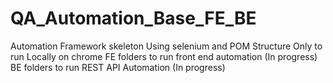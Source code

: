 # QA_Automation_Base_FE_BE

Automation Framework skeleton
Using selenium and POM Structure
Only to run Locally on chrome
FE folders to run front end automation (In progress)
BE folders to run REST API Automation (In progress)
